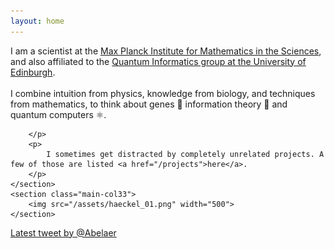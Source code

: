 ```yaml
---
layout: home
---
```


<div class="wrapper  bottom-3">
	<section  class="main-col66">
		<p class='bottom-1'> 
			I am a scientist at the <a href="https://www.mis.mpg.de">Max Planck Institute for Mathematics in the Sciences</a>, and also affiliated to the <a href="https://web.inf.ed.ac.uk/quantum-informatics/people">Quantum Informatics group at the University of Edinburgh</a>.<br>
			<br>
			I combine intuition from physics, knowledge from biology, and techniques from mathematics, to think about genes 🧬 information theory 💾 and quantum computers ⚛️.
			<br>
			
		</p>
		<p>	
			I sometimes get distracted by completely unrelated projects. A few of those are listed <a href="/projects">here</a>. 
		</p>	
	</section>
	<section class="main-col33">
		<img src="/assets/haeckel_01.png" width="500">
	</section>
</div>

<div class="main-col33">
  <div>
    <a class="twitter-timeline"
       href="https://twitter.com/Abelaer"
       data-width="300"
       data-height="300"
       data-chrome="nofooter noscrollbar noborders transparent"
       data-tweet-limit="3"> Latest tweet by @Abelaer</a>
    <script async src="https://platform.twitter.com/widgets.js" charset="utf-8"></script>
  </div>
</div>